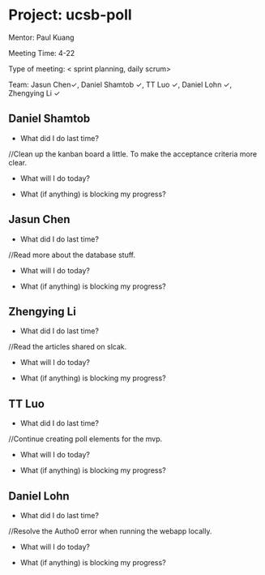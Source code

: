 # Project: ucsb-poll

Mentor: Paul Kuang 

Meeting Time: 4-22

Type of meeting: < sprint planning, daily scrum> 

Team: Jasun Chen✓, Daniel Shamtob ✓, TT Luo ✓, Daniel Lohn ✓, Zhengying Li ✓

## Daniel Shamtob
- What did I do last time?

//Clean up the kanban board a little. To make the acceptance criteria more clear.

- What will I do today?



- What (if anything) is blocking my progress?



## Jasun Chen
- What did I do last time?

//Read more about the database stuff.

- What will I do today?



- What (if anything) is blocking my progress?




## Zhengying Li
- What did I do last time?

//Read the articles shared on slcak.

- What will I do today?



- What (if anything) is blocking my progress?



## TT Luo
- What did I do last time?

//Continue creating poll elements for the mvp.

- What will I do today?



- What (if anything) is blocking my progress?




## Daniel Lohn
- What did I do last time?

//Resolve the Autho0 error when running the webapp locally.

- What will I do today?


- What (if anything) is blocking my progress?



